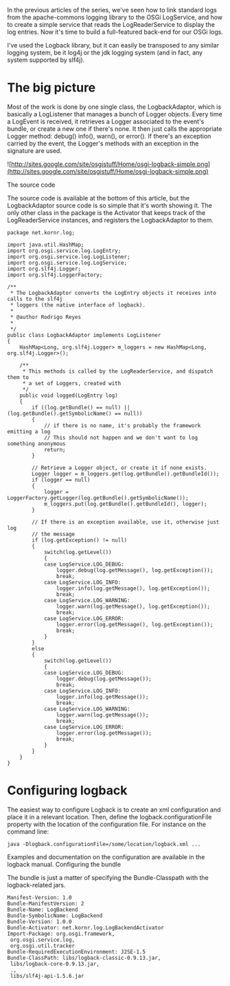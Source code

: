 In the previous articles of the series, we've seen how to link standard logs from the apache-commons logging library to the OSGi LogService, and how to create a simple service that reads the LogReaderService to display the log entries. Now it's time to build a full-featured back-end for our OSGi logs.

I've used the Logback library, but it can easily be transposed to any similar logging system, be it log4j or the jdk logging system (and in fact, any system supported by slf4j).

# The big picture #

Most of the work is done by one single class, the LogbackAdaptor, which is basically a LogListener that manages a bunch of Logger objects. Every time a LogEvent is received, it retrieves a Logger associated to the event's bundle, or create a new one if there's none. It then just calls the appropriate Logger method: debug() info(), warn(), or error(). If there's an exception carried by the event, the Logger's methods with an exception in the signature are used.

![http://sites.google.com/site/osgistuff/Home/osgi-logback-simple.png](http://sites.google.com/site/osgistuff/Home/osgi-logback-simple.png)

The source code

The source code is available at the bottom of this article, but the LogbackAdaptor source code is so simple that it's worth showing it. The only other class in the package is the Activator that keeps track of the LogReaderService instances, and registers the LogbackAdaptor to them.

```
package net.kornr.log;

import java.util.HashMap;
import org.osgi.service.log.LogEntry;
import org.osgi.service.log.LogListener;
import org.osgi.service.log.LogService;
import org.slf4j.Logger;
import org.slf4j.LoggerFactory;

/**
 * The LogbackAdaptor converts the LogEntry objects it receives into calls to the slf4j 
 * loggers (the native interface of logback).
 * 
 * @author Rodrigo Reyes
 *
 */
public class LogbackAdaptor implements LogListener
{
	HashMap<Long, org.slf4j.Logger> m_loggers = new HashMap<Long, org.slf4j.Logger>(); 

	/**
	 * This methods is called by the LogReaderService, and dispatch them to 
	 * a set of Loggers, created with 
	 */
	public void logged(LogEntry log) 
	{
		if ((log.getBundle() == null) || (log.getBundle().getSymbolicName() == null))
		{
			// if there is no name, it's probably the framework emitting a log
			// This should not happen and we don't want to log something anonymous
			return; 
		}
		
		// Retrieve a Logger object, or create it if none exists.
		Logger logger = m_loggers.get(log.getBundle().getBundleId());
		if (logger == null)
		{
			logger = LoggerFactory.getLogger(log.getBundle().getSymbolicName());
			m_loggers.put(log.getBundle().getBundleId(), logger);
		}

		// If there is an exception available, use it, otherwise just log 
		// the message
		if (log.getException() != null)
		{
			switch(log.getLevel())
			{
			case LogService.LOG_DEBUG:
				logger.debug(log.getMessage(), log.getException());
				break;
			case LogService.LOG_INFO:
				logger.info(log.getMessage(), log.getException());
				break;
			case LogService.LOG_WARNING:
				logger.warn(log.getMessage(), log.getException());
				break;
			case LogService.LOG_ERROR:
				logger.error(log.getMessage(), log.getException());
				break;
			}
		}
		else
		{
			switch(log.getLevel())
			{
			case LogService.LOG_DEBUG:
				logger.debug(log.getMessage());
				break;
			case LogService.LOG_INFO:
				logger.info(log.getMessage());
				break;
			case LogService.LOG_WARNING:
				logger.warn(log.getMessage());
				break;
			case LogService.LOG_ERROR:
				logger.error(log.getMessage());
				break;
			}			
		}
	}
}
```

# Configuring logback #

The easiest way to configure Logback is to create an xml configuration and place it in a relevant location. Then, define the logback.configurationFile property with the location of the configuration file. For instance on the command line:

```
java -Dlogback.configurationFile=/some/location/logback.xml ...
```

Examples and documentation on the configuration are available in the logback manual.
Configuring the bundle

The bundle is just a matter of specifying the Bundle-Classpath with the logback-related jars.

```
Manifest-Version: 1.0
Bundle-ManifestVersion: 2
Bundle-Name: LogBackend
Bundle-SymbolicName: LogBackend
Bundle-Version: 1.0.0
Bundle-Activator: net.kornr.log.LogBackendActivator
Import-Package: org.osgi.framework,
 org.osgi.service.log,
 org.osgi.util.tracker
Bundle-RequiredExecutionEnvironment: J2SE-1.5
Bundle-ClassPath: libs/logback-classic-0.9.13.jar,
 libs/logback-core-0.9.13.jar,
 .,
 libs/slf4j-api-1.5.6.jar
```